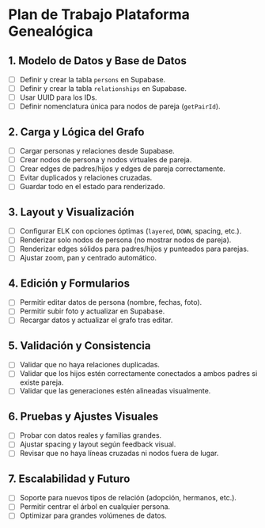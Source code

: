 # Plan de Trabajo Plataforma Genealógica

## 1. Modelo de Datos y Base de Datos
- [ ] Definir y crear la tabla `persons` en Supabase.
- [ ] Definir y crear la tabla `relationships` en Supabase.
- [ ] Usar UUID para los IDs.
- [ ] Definir nomenclatura única para nodos de pareja (`getPairId`).

## 2. Carga y Lógica del Grafo
- [ ] Cargar personas y relaciones desde Supabase.
- [ ] Crear nodos de persona y nodos virtuales de pareja.
- [ ] Crear edges de padres/hijos y edges de pareja correctamente.
- [ ] Evitar duplicados y relaciones cruzadas.
- [ ] Guardar todo en el estado para renderizado.

## 3. Layout y Visualización
- [ ] Configurar ELK con opciones óptimas (`layered`, `DOWN`, spacing, etc.).
- [ ] Renderizar solo nodos de persona (no mostrar nodos de pareja).
- [ ] Renderizar edges sólidos para padres/hijos y punteados para parejas.
- [ ] Ajustar zoom, pan y centrado automático.

## 4. Edición y Formularios
- [ ] Permitir editar datos de persona (nombre, fechas, foto).
- [ ] Permitir subir foto y actualizar en Supabase.
- [ ] Recargar datos y actualizar el grafo tras editar.

## 5. Validación y Consistencia
- [ ] Validar que no haya relaciones duplicadas.
- [ ] Validar que los hijos estén correctamente conectados a ambos padres si existe pareja.
- [ ] Validar que las generaciones estén alineadas visualmente.

## 6. Pruebas y Ajustes Visuales
- [ ] Probar con datos reales y familias grandes.
- [ ] Ajustar spacing y layout según feedback visual.
- [ ] Revisar que no haya líneas cruzadas ni nodos fuera de lugar.

## 7. Escalabilidad y Futuro
- [ ] Soporte para nuevos tipos de relación (adopción, hermanos, etc.).
- [ ] Permitir centrar el árbol en cualquier persona.
- [ ] Optimizar para grandes volúmenes de datos.